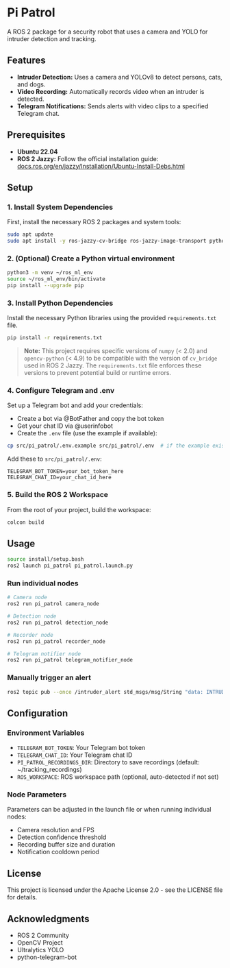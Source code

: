 # Pi Patrol

A ROS 2 package for a security robot that uses a camera and YOLO for intruder detection and tracking.

## Features

- **Intruder Detection:** Uses a camera and YOLOv8 to detect persons, cats, and dogs.
- **Video Recording:** Automatically records video when an intruder is detected.
- **Telegram Notifications:** Sends alerts with video clips to a specified Telegram chat.

## Prerequisites

- **Ubuntu 22.04**
- **ROS 2 Jazzy:** Follow the official installation guide: [docs.ros.org/en/jazzy/Installation/Ubuntu-Install-Debs.html](https://docs.ros.org/en/jazzy/Installation/Ubuntu-Install-Debs.html)

## Setup

### 1. Install System Dependencies

First, install the necessary ROS 2 packages and system tools:

```bash
sudo apt update
sudo apt install -y ros-jazzy-cv-bridge ros-jazzy-image-transport python3-pip python3.12-venv ffmpeg
```

### 2. (Optional) Create a Python virtual environment

```bash
python3 -m venv ~/ros_ml_env
source ~/ros_ml_env/bin/activate
pip install --upgrade pip
```

### 3. Install Python Dependencies

Install the necessary Python libraries using the provided `requirements.txt` file.

```bash
pip install -r requirements.txt
```

> **Note:** This project requires specific versions of `numpy` (< 2.0) and `opencv-python` (< 4.9) to be compatible with the version of `cv_bridge` used in ROS 2 Jazzy. The `requirements.txt` file enforces these versions to prevent potential build or runtime errors.

### 4. Configure Telegram and .env

Set up a Telegram bot and add your credentials:

- Create a bot via @BotFather and copy the bot token
- Get your chat ID via @userinfobot
- Create the `.env` file (use the example if available):

```bash
cp src/pi_patrol/.env.example src/pi_patrol/.env  # if the example exists
```

Add these to `src/pi_patrol/.env`:

```
TELEGRAM_BOT_TOKEN=your_bot_token_here
TELEGRAM_CHAT_ID=your_chat_id_here
```

### 5. Build the ROS 2 Workspace

From the root of your project, build the workspace:

```bash
colcon build
```

## Usage

```bash
source install/setup.bash
ros2 launch pi_patrol pi_patrol.launch.py
```

### Run individual nodes

```bash
# Camera node
ros2 run pi_patrol camera_node

# Detection node
ros2 run pi_patrol detection_node

# Recorder node
ros2 run pi_patrol recorder_node

# Telegram notifier node
ros2 run pi_patrol telegram_notifier_node
```

### Manually trigger an alert

```bash
ros2 topic pub --once /intruder_alert std_msgs/msg/String "data: INTRUDER_DETECTED"
```

## Configuration

### Environment Variables

- `TELEGRAM_BOT_TOKEN`: Your Telegram bot token
- `TELEGRAM_CHAT_ID`: Your Telegram chat ID
- `PI_PATROL_RECORDINGS_DIR`: Directory to save recordings (default: ~/tracking_recordings)
- `ROS_WORKSPACE`: ROS workspace path (optional, auto-detected if not set)

### Node Parameters

Parameters can be adjusted in the launch file or when running individual nodes:

- Camera resolution and FPS
- Detection confidence threshold
- Recording buffer size and duration
- Notification cooldown period

## License

This project is licensed under the Apache License 2.0 - see the LICENSE file for details.

## Acknowledgments

- ROS 2 Community
- OpenCV Project
- Ultralytics YOLO
- python-telegram-bot